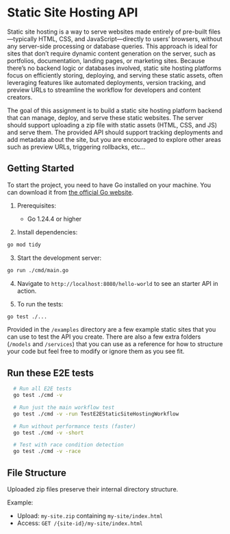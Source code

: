 # Static Site Hosting API

Static site hosting is a way to serve websites made entirely of pre-built files—typically HTML, CSS, and JavaScript—directly to users’ browsers, without any server-side processing or database queries. This approach is ideal for sites that don’t require dynamic content generation on the server, such as portfolios, documentation, landing pages, or marketing sites. Because there’s no backend logic or databases involved, static site hosting platforms focus on efficiently storing, deploying, and serving these static assets, often leveraging features like automated deployments, version tracking, and preview URLs to streamline the workflow for developers and content creators.

The goal of this assignment is to build a static site hosting platform backend that can manage, deploy, and serve these static websites. The server should support uploading a zip file with static assets (HTML, CSS, and JS) and serve them. The provided API should support tracking deployments and add metadata about the site, but you are encouraged to explore other areas such as preview URLs, triggering rollbacks, etc…

## Getting Started

To start the project, you need to have Go installed on your machine. You can download it from [the official Go website](https://golang.org/dl/).

1. Prerequisites:

    - Go 1.24.4 or higher

2. Install dependencies:

  ```bash
  go mod tidy
  ```

3. Start the development server:

  ```bash
  go run ./cmd/main.go
  ```

4. Navigate to `http://localhost:8080/hello-world` to see an starter API in action.

5. To run the tests:

  ```bash
  go test ./...
  ```

Provided in the `/examples` directory are a few example static sites that you can use to test the API you create. There are also a few extra folders (`/models` and `/services`) that you can use as a reference for how to structure your code but feel free to modify or ignore them as you see fit.

## Run these E2E tests

  ```bash
    # Run all E2E tests
    go test ./cmd -v

    # Run just the main workflow test
    go test ./cmd -v -run TestE2EStaticSiteHostingWorkflow

    # Run without performance tests (faster)
    go test ./cmd -v -short

    # Test with race condition detection
    go test ./cmd -v -race
  ```

## File Structure
Uploaded zip files preserve their internal directory structure. 

Example:
- Upload: `my-site.zip` containing `my-site/index.html`
- Access: `GET /{site-id}/my-site/index.html`